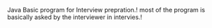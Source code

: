 Java Basic program for Interview prepration.!
most of the program is basically asked by the interviewer in intervies.!
